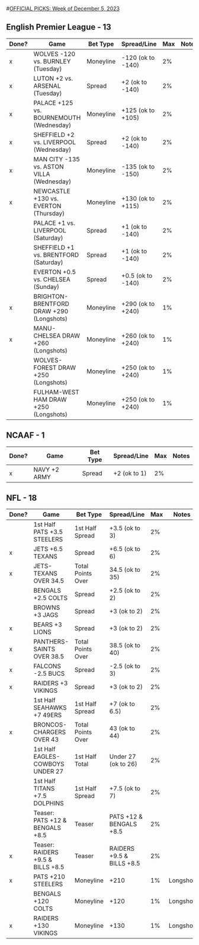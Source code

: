 #[OFFICIAL PICKS: Week of December 5, 2023](https://sportspicks.locals.com/post/4955281/official-picks-week-of-december-5-2023)

## English Premier League - 13

| Done? | Game                                      | Bet Type  | Spread/Line       | Max | Notes |
| ----- | ----------------------------------------- | --------- | ----------------- | --- | ----- |
| x     | WOLVES -120 vs. BURNLEY (Tuesday)         | Moneyline | -120 (ok to -140) | 2%  |       |
| x     | LUTON +2 vs. ARSENAL (Tuesday)            | Spread    | +2 (ok to -140)   | 2%  |       |
| x     | PALACE +125 vs. BOURNEMOUTH (Wednesday)   | Moneyline | +125 (ok to +105) | 2%  |       |
| x     | SHEFFIELD +2 vs. LIVERPOOL (Wednesday)    | Spread    | +2 (ok to -140)   | 2%  |       |
| x     | MAN CITY -135 vs. ASTON VILLA (Wednesday) | Moneyline | -135 (ok to -150) | 2%  |       |
| x     | NEWCASTLE +130 vs. EVERTON (Thursday)     | Moneyline | +130 (ok to +115) | 2%  |       |
|       | PALACE +1 vs. LIVERPOOL (Saturday)        | Spread    | +1 (ok to -140)   | 2%  |       |
|       | SHEFFIELD +1 vs. BRENTFORD (Saturday)     | Spread    | +1 (ok to -140)   | 2%  |       |
|       | EVERTON +0.5 vs. CHELSEA (Sunday)         | Spread    | +0.5 (ok to -140) | 2%  |       |
| x      | BRIGHTON-BRENTFORD DRAW +290 (Longshots)  | Moneyline | +290 (ok to +240) | 1%  |       |
| x      | MANU-CHELSEA DRAW +260 (Longshots)        | Moneyline | +260 (ok to +240) | 1%  |       |
|       | WOLVES-FOREST DRAW +250 (Longshots)       | Moneyline | +250 (ok to +240) | 1%  |       |
|       | FULHAM-WEST HAM DRAW +250 (Longshots)     | Moneyline | +250 (ok to +240) | 1%  |       |

## NCAAF - 1

| Done? | Game         | Bet Type | Spread/Line  | Max | Notes |
| ----- | ------------ | -------- | ------------ | --- | ----- |
| x     | NAVY +2 ARMY | Spread   | +2 (ok to 1) | 2%  |       |

## NFL - 18

| Done? | Game                              | Bet Type          | Spread/Line               | Max | Notes    |
| ----- | --------------------------------- | ----------------- | ------------------------- | --- | -------- |
|       | 1st Half PATS +3.5 STEELERS       | 1st Half Spread   | +3.5 (ok to 3)            | 2%  |          |
| x     | JETS +6.5 TEXANS                  | Spread            | +6.5 (ok to 6)            | 2%  |          |
| x     | JETS-TEXANS OVER 34.5             | Total Points Over | 34.5 (ok to 35)           | 2%  |          |
|       | BENGALS +2.5 COLTS                | Spread            | +2.5 (ok to 2)            | 2%  |          |
|       | BROWNS +3 JAGS                    | Spread            | +3 (ok to 2)              | 2%  |          |
| x     | BEARS +3 LIONS                    | Spread            | +3 (ok to 2)              | 2%  |          |
| x     | PANTHERS-SAINTS OVER 38.5         | Total Points Over | 38.5 (ok to 40)           | 2%  |          |
| x     | FALCONS -2.5 BUCS                 | Spread            | -2.5 (ok to 3)            | 2%  |          |
| x     | RAIDERS +3 VIKINGS                | Spread            | +3 (ok to 2)              | 2%  |          |
|       | 1st Half SEAHAWKS +7 49ERS        | 1st Half Spread   | +7 (ok to 6.5)            | 2%  |          |
| x     | BRONCOS-CHARGERS OVER 43          | Total Points Over | 43 (ok to 44)             | 2%  |          |
|       | 1st Half EAGLES-COWBOYS UNDER 27  | 1st Half Total    | Under 27 (ok to 26)       | 2%  |          |
|       | 1st Half TITANS +7.5 DOLPHINS     | 1st Half Spread   | +7.5 (ok to 7)            | 2%  |          |
|       | Teaser: PATS +12 & BENGALS +8.5   | Teaser            | PATS +12 & BENGALS +8.5   | 2%  |          |
| x     | Teaser: RAIDERS +9.5 & BILLS +8.5 | Teaser            | RAIDERS +9.5 & BILLS +8.5 | 2%  |          |
| x     | PATS +210 STEELERS                | Moneyline         | +210                      | 1%  | Longshot |
|       | BENGALS +120 COLTS                | Moneyline         | +120                      | 1%  | Longshot |
| x     | RAIDERS +130 VIKINGS              | Moneyline         | +130                      | 1%  | Longshot |
